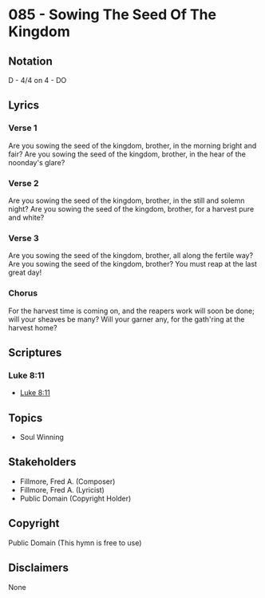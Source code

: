 # 085 - Sowing The Seed Of The Kingdom

## Notation

D - 4/4 on 4 - DO

## Lyrics

### Verse 1

Are you sowing the seed of the kingdom, brother, in the morning bright and fair? Are you sowing the seed of the kingdom, brother, in the hear of the noonday's glare?

### Verse 2

Are you sowing the seed of the kingdom, brother, in the still and solemn night? Are you sowing the seed of the kingdom, brother, for a harvest pure and white?

### Verse 3

Are you sowing the seed of the kingdom, brother, all along the fertile way? Are you sowing the seed of the kingdom, brother? You must reap at the last great day!

### Chorus

For the harvest time is coming on, and the reapers work will soon be done; will your sheaves be many? Will your garner any, for the gath'ring at the harvest home?


## Scriptures

### Luke 8:11

- [Luke 8:11](https://www.biblegateway.com/passage/?search=Luke%208%3A11)


## Topics

- Soul Winning

## Stakeholders

- Fillmore, Fred A. (Composer)
- Fillmore, Fred A. (Lyricist)
- Public Domain (Copyright Holder)

## Copyright

Public Domain
(This hymn is free to use)

## Disclaimers

None

